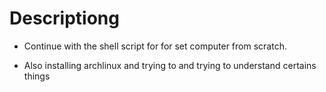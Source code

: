 # Descriptiong

- Continue with the shell script for 
  for set computer from scratch.
    
- Also installing archlinux and trying to 
  and trying to understand certains things

